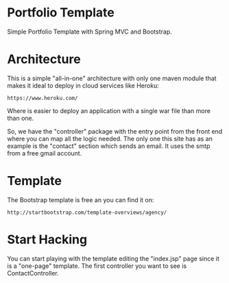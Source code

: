 # Portfolio Template
Simple Portfolio Template with Spring MVC and Bootstrap.

# Architecture 
This is a simple "all-in-one" architecture with only one maven module that makes it ideal to deploy in cloud services like Heroku:

```
https://www.heroku.com/
```

Where is easier to deploy an application with a single war file than more than one.

So, we have the "controller" package with the entry point from the front end where you can map all the logic needed. The only one this site has as an example is the "contact" section which sends an email. It uses the smtp from a free gmail account.

# Template

The Bootstrap template is free an you can find it on:

```
http://startbootstrap.com/template-overviews/agency/
```

# Start Hacking

You can start playing with the template editing the "index.jsp" page since it is a "one-page" template. The first controller you want to see is ContactController.
